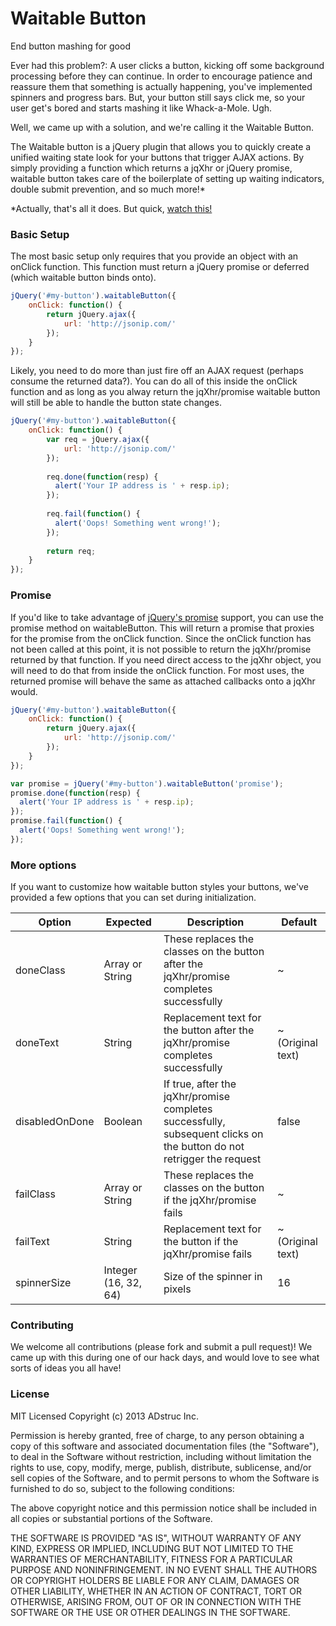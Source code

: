Waitable Button
========

End button mashing for good

Ever had this problem?: A user clicks a button, kicking off some background processing before they can continue. In order to encourage patience and reassure them that something is actually happening, you've implemented spinners and progress bars. But, your button still says click me, so your user get's bored and starts mashing it like Whack-a-Mole. Ugh.

Well, we came up with a solution, and we're calling it the Waitable Button.

The Waitable button is a jQuery plugin that allows you to quickly create a unified waiting state look for your buttons that trigger AJAX actions. By simply providing a function which returns a jqXhr or jQuery promise, waitable button takes care of the boilerplate of setting up waiting indicators, double submit prevention, and so much more!*


*Actually, that's all it does. But quick, [watch this!](http://www.youtube.com/watch?v=6lCGzO-6Zgc)

### Basic Setup
The most basic setup only requires that you provide an object with an onClick function. This function must return a jQuery promise or deferred (which waitable button binds onto).
```javascript
jQuery('#my-button').waitableButton({
    onClick: function() {
        return jQuery.ajax({
            url: 'http://jsonip.com/'
        });
    }
});
```

Likely, you need to do more than just fire off an AJAX request (perhaps consume the returned data?). You can do all of this inside the onClick function and as long as you alway return the jqXhr/promise waitable button will still be able to handle the button state changes.

```javascript
jQuery('#my-button').waitableButton({
    onClick: function() {
        var req = jQuery.ajax({
            url: 'http://jsonip.com/'
        });
        
        req.done(function(resp) {
          alert('Your IP address is ' + resp.ip);
        });
        
        req.fail(function() {
          alert('Oops! Something went wrong!');
        });
        
        return req;
    }
});
```

### Promise
If you'd like to take advantage of [jQuery's promise](http://api.jquery.com/jQuery.Deferred/) support, you can use the promise method on waitableButton. This will return a promise that proxies for the promise from the onClick function. Since the onClick function has not been called at this point, it is not possible to return the jqXhr/promise returned by that function. If you need direct access to the jqXhr object, you will need to do that from inside the onClick function. For most uses, the returned promise will behave the same as attached callbacks onto a jqXhr would.

```javascript
jQuery('#my-button').waitableButton({
    onClick: function() {
        return jQuery.ajax({
            url: 'http://jsonip.com/'
        });
    }
});

var promise = jQuery('#my-button').waitableButton('promise');
promise.done(function(resp) {
  alert('Your IP address is ' + resp.ip);
});
promise.fail(function() {
  alert('Oops! Something went wrong!');
});

```

### More options
If you want to customize how waitable button styles your buttons, we've provided a few options that you can set during initialization.

Option         | Expected             | Description                                                                                                           | Default
---------------|----------------------|-----------------------------------------------------------------------------------------------------------------------|------------------
doneClass      | Array or String      | These replaces the classes on the button after the jqXhr/promise completes successfully                               | ~
doneText       | String               | Replacement text for the button after the jqXhr/promise completes successfully                                        | ~ (Original text)
disabledOnDone | Boolean              | If true, after the jqXhr/promise completes successfully, subsequent clicks on the button do not retrigger the request | false
failClass      | Array or String      | These replaces the classes on the button if the jqXhr/promise fails                                                   | ~
failText       | String               | Replacement text for the button if the jqXhr/promise fails                                                            | ~ (Original text)
spinnerSize    | Integer (16, 32, 64) | Size of the spinner in pixels                                                                                         | 16

### Contributing
We welcome all contributions (please fork and submit a pull request)! We came up with this during one of our hack days, and would love to see what sorts of ideas you all have!

### License
MIT Licensed
Copyright (c) 2013 ADstruc Inc.

Permission is hereby granted, free of charge, to any person obtaining a copy of this software and associated documentation files (the "Software"), to deal in the Software without restriction, including without limitation the rights to use, copy, modify, merge, publish, distribute, sublicense, and/or sell copies of the Software, and to permit persons to whom the Software is furnished to do so, subject to the following conditions:

The above copyright notice and this permission notice shall be included in all copies or substantial portions of the Software.

THE SOFTWARE IS PROVIDED "AS IS", WITHOUT WARRANTY OF ANY KIND, EXPRESS OR IMPLIED, INCLUDING BUT NOT LIMITED TO THE WARRANTIES OF MERCHANTABILITY, FITNESS FOR A PARTICULAR PURPOSE AND NONINFRINGEMENT. IN NO EVENT SHALL THE AUTHORS OR COPYRIGHT HOLDERS BE LIABLE FOR ANY CLAIM, DAMAGES OR OTHER LIABILITY, WHETHER IN AN ACTION OF CONTRACT, TORT OR OTHERWISE, ARISING FROM, OUT OF OR IN CONNECTION WITH THE SOFTWARE OR THE USE OR OTHER DEALINGS IN THE SOFTWARE.

